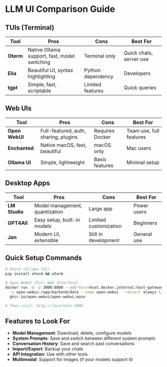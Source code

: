 # LLM UI Comparison Guide

## TUIs (Terminal)

| Tool | Pros | Cons | Best For |
|------|------|------|----------|
| **Oterm** | Native Ollama support, fast, model switching | Terminal only | Quick chats, server use |
| **Elia** | Beautiful UI, syntax highlighting | Python dependency | Developers |
| **tgpt** | Simple, fast, scriptable | Limited features | Quick queries |

## Web UIs

| Tool | Pros | Cons | Best For |
|------|------|------|----------|
| **Open WebUI** | Full-featured, auth, sharing, plugins | Requires Docker | Team use, full features |
| **Enchanted** | Native macOS, fast, beautiful | macOS only | Mac users |
| **Ollama UI** | Simple, lightweight | Basic features | Minimal setup |

## Desktop Apps

| Tool | Pros | Cons | Best For |
|------|------|------|----------|
| **LM Studio** | Model management, quantization | Large app | Power users |
| **GPT4All** | Easy setup, built-in models | Limited customization | Beginners |
| **Jan** | Modern UI, extensible | Still in development | General use |

## Quick Setup Commands

```bash
# Oterm (Ollama TUI)
pip install oterm && oterm

# Open WebUI (Full Web Interface)
docker run -d -p 3000:8080 --add-host=host.docker.internal:host-gateway \
  -v open-webui:/app/backend/data --name open-webui --restart always \
  ghcr.io/open-webui/open-webui:main

# Then visit: http://localhost:3000
```

## Features to Look For

- **Model Management**: Download, delete, configure models
- **System Prompts**: Save and switch between different system prompts
- **Conversation History**: Save and search past conversations
- **Import/Export**: Backup your chats
- **API Integration**: Use with other tools
- **Multimodal**: Support for images (if your models support it)